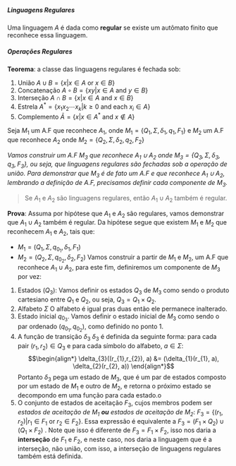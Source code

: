 ##### Linguagens Regulares

Uma linguagem $A$ é dada como **regular** se existe um autômato finito que reconhece essa linguagem.

##### Operações Regulares

**Teorema**: a classe das linguagens regulares é fechada sob:
1. União $A \cup B = \{x | x \in A \textrm{ or } x \in B \}$    
2. Concatenação $A \circ B = \{xy|x \in A \textrm{ and } y \in B\}$  
3. Interseção $A \cap B = \{x | x \in A \textrm{ and } x \in B\}$
4. Estrela $A^{*} = \{x_{1}x_{2}\cdots x_{k} | k \ge 0 \text{ and each } x_{i}\in A\}$ 
5. Complemento $\bar{A} = \{x | x \in A^{*} \text{ and } x \notin A\}$


Seja $M_1$ um A.F que reconhece $A_{1}$, onde $M_{1} =\{Q_{1},\Sigma, \delta_{1}, q_{1}, F_{1}\}$ e 
    $M_{2}$ um A.F que reconhece $A_{2}$ onde $M_{2}  =\{Q_{2},\Sigma, \delta_{2}, q_{2}, F_{2}\}$

*Vamos construir um A.F $M_{3}$ que reconhece $A_{1}\cup A_{2}$ onde $M_{3} =\{Q_{3},\Sigma, \delta_{3}, q_{3}, F_{3}\}$, ou seja, que linguagens regulares são fechadas sob a operação de união.*
*Para demonstrar que $M_{3}$ é de fato um A.F e que reconhece $A_{1} \cup A_{2}$, lembrando a definição de A.F, precisamos definir cada componente de $M_{3}$.*


> Se $A_{1}$ e $A_{2}$ são linguagens regulares, então $A_{1}\cup A_{2}$ também é regular.

**Prova**:
Assuma por hipótese que $A_{1}$ e $A_{2}$ são regulares, vamos demonstrar que $A_{1}\cup A_{2}$ também é regular. 
Da hipótese segue que existem $M_{1}$ e $M_{2}$ que reconhecem $A_{1}$ e $A_{2}$, tais que:
- $M_{1}= (Q_{1}, \Sigma, q_{0_{1}}, \delta_{1}, F_{1})$ 
- $M_{2}= (Q_{2}, \Sigma, q_{0_{2}}, \delta_{2}, F_{2})$
Vamos construir a partir de $M_{1}$ e $M_{2}$, um A.F que reconhece $A_{1} \cup A_{2}$, para este fim, definiremos um componente de $M_{3}$ por vez:
1. Estados ($Q_{3}$):
	Vamos definir os estados $Q_{3}$ de $M_{3}$ como sendo o produto cartesiano entre $Q_{1}$ e $Q_{2}$, ou seja, $Q_{3} = Q_{1} \times Q_{2}$.
2. Alfabeto $\Sigma$
	O alfabeto é igual pras duas então ele permanece inalterado.
3. Estado inicial $q_{0_{3}}$.
	 Vamos definir o estado inicial de $M_{3}$ como sendo o par ordenado $(q_{0_{1}}, q_{0_{2}})$, como definido no ponto $1$.
4. A função de transição $\delta_{3}$
	$\delta_{3}$ é definida da seguinte forma: para cada pair $(r_{1},r_{2}) \in Q_{3}$ e para cada símbolo do alfabeto, $a \in \Sigma$:
	$$\begin{align*}
\delta_{3}((r_{1},r_{2}), a) &= (\delta_{1}(r_{1}, a), \delta_{2}(r_{2}, a))
\end{align*}$$
	Portanto $\delta_{3}$ pega um estado de $M_{3}$, que é um par de estados composto por um estado de $M_{1}$ e outro de $M_{2}$, e retorna o próximo estado se decompondo em uma função para cada estado.o
5. O conjunto de estados de aceitação $F_{3}$, cujos membros podem ser *estados de aceitação de $M_{1}$ **ou** estados de aceitação de $M_{2}$*: $F_{3} =\{(r_{1},r_{2}) | r_{1}\in F_{1} \textrm{ or } r_{2} \in F_{2}\}$. Essa expressão é equivalente a $F_{3} = (F_{1}\times Q_{2}) \cup (Q_{1}\times F_{2})$ . Note que isso é diferente de $F_{3}= F_{1}\times F_{2}$, isso nos daria a **interseção** de $F_{1}$ e $F_{2}$, e neste caso, nos daria a linguagem que é a interseção, não união, com isso, a interseção de linguagens regulares também está definida. 
